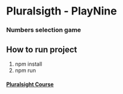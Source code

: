 # Pluralsigth - PlayNine
### Numbers selection game


## How to run project

1. npm install
2. npm run

#### [Pluralsight Course](https://app.pluralsight.com/library/courses/react-js-getting-started/ "Pluralsight's Homepage")
